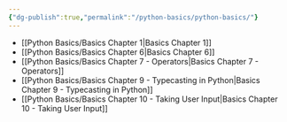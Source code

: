 ```yaml
---
{"dg-publish":true,"permalink":"/python-basics/python-basics/"}
---
```




- [[Python Basics/Basics Chapter 1\|Basics Chapter 1]]
- [[Python Basics/Basics Chapter 6\|Basics Chapter 6]]
- [[Python Basics/Basics Chapter 7 - Operators\|Basics Chapter 7 - Operators]]
- [[Python Basics/Basics Chapter 9 - Typecasting in Python\|Basics Chapter 9 - Typecasting in Python]]
- [[Python Basics/Basics Chapter 10 - Taking User Input\|Basics Chapter 10 - Taking User Input]]


